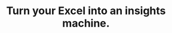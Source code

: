 ---
aliases: 
  - /solutions/share-spreadsheets-and-presentations-online/
  - /solutions/compatibility-with-excel-and-powerpoint/
  - /solutions/track-changes-from-an-excel-file/
  - /solutions/collaborative-decision-making-software/
  - /solutions/spreadsheet-collaboration-software/
  - /solutions/collaboration/
  - /solutions/multidimensional-olap-analysis-online/
  - /product-tour/
  - /solutions/
  - /features/
  - /why-visyond/
title: Turn your Excel into an insights machine.
metaTags: >-
  <meta property="og:title" content="Turn your Excel into an insights machine for scenario planning, what-if and risk analysis, interactive reporting, predictive dashboards.">
  <meta property="og:type" content="website">
  <meta property="og:image" content="https://visyond.com/img/thumbnails/Thumbnail - Homepage 2022.png">
  <meta property="og:description" content="Visualize templates and models as predictive dashboards and financial statements, and empower teams to self-serve on what-if and risk analyses while protecting sensitive data in a platform that delivers true Excel-like experience.">
  <meta property="og:url" content="https://visyond.com">
  <meta name="description" content="Visualize templates and models as predictive dashboards and financial statements, and empower teams to self-serve on what-if and risk analyses while protecting sensitive data in a platform that delivers true Excel-like experience.">
topTitle: >-
  Turn your Excel into an insights machine for
  </br>
  <span id="js-dynamicTitle">scenario planning</span>
topDescription: >-
  Visualize templates and models as predictive dashboards and financial statements, and empower teams to self-serve on what-if and risk analyses while protecting sensitive data in a platform that delivers true Excel-like experience.
useCasesHeader: >-
         How can Visyond help you and your team?
useCaseSection:
  - useCaseSectionContent:
      - useCaseTitle: Planning and Forecasting
        useCaseImage: /img/icons/use-cases/commmunicate-insights.png
        isVisible: true
        useCaseDescription: >-
          Scenario planning, budgeting and variance analysis have never been easier and more organized.
        useCaseURL: 

      - useCaseTitle: Investment calculators
        useCaseImage: /img/icons/use-cases/calculators.png
        isVisible: true
        useCaseDescription: >-
          Visualize ROI and other decision metrics from your model and visually test scenarios on predictive 'what-if' dashboards.
        useCaseURL: /solutions/what-if-analysis/   

      - useCaseTitle: Gathering data from portfolio companies
        useCaseImage: /img/icons/use-cases/budget-vs-actual.png
        isVisible: true
        useCaseDescription: >-
          Consolidate data points and assumptions from different sources into the central predictive model.

      - useCaseTitle: Sharing insights on investment strategy
        useCaseImage: /img/icons/use-cases/calculators.png
        isVisible: true
        useCaseDescription: >-
          Bring interactive reporting to the next level, and empower stakeholders to self-serve on insights and focus on what's important.
        useCaseURL: /solutions/what-if-analysis/   

      - useCaseTitle: Investment & valuation analysis
        useCaseImage: /img/icons/use-cases/budget-vs-actual.png
        isVisible: true
        useCaseDescription: >-
          Find top profitability drivers, explore sensitivities, run simulations and manage risks and uncertainty. With just a few clicks.           

      - useCaseTitle: Revenue optimization and cost reduction
        useCaseImage: /img/icons/use-cases/budget-vs-actual.png
        isVisible: true
        useCaseDescription: >-
          Easily identify what drivers revenues, costs and other decision metrics, and find opportunities for optimizations. 

    useCaseSectionTitle: >-
          Finance & Investment




  - useCaseSectionContent:
      - useCaseTitle:  Sales & growth forecasting
        useCaseImage: /img/icons/use-cases/commmunicate-insights.png
        isVisible: true
        useCaseDescription: >-
          Simplify forecasting and empower stakeholders to self-serve on scenarios and what-if questions.Track assumptions from different sources and collect data into the central model.
        useCaseURL: /solutions/what-if-analysis/  

      - useCaseTitle: Pricing & negotiation calculators
        useCaseImage: /img/icons/use-cases/calculators.png
        isVisible: true
        useCaseDescription: >-
          Demonstrate the value of your offering to the clients, and provide your leads with personalized and interactive forecasts.
        useCaseURL: /solutions/what-if-analysis/   

      - useCaseTitle: Marketing campaign planning
        useCaseImage: /img/icons/use-cases/budget-vs-actual.png
        isVisible: true
        useCaseDescription: >-
          Plan marketing campaigns and their impact on costs, revenues and other decision metrics. Visually compare scenarios and simplify plan vs. actuals workflow.

      - useCaseTitle: KPI and performance presentations
        useCaseImage: /img/icons/use-cases/budget-vs-actual.png
        isVisible: true
        useCaseDescription: >-
          Securely share insightful presentations with your team, clients and other stakeholders, exposing only the information and KPIs they need to see.      

      - useCaseTitle: Revenue optimization and cost reduction
        useCaseImage: /img/icons/use-cases/budget-vs-actual.png
        isVisible: true
        useCaseDescription: >-
          Easily identify what drivers revenues, costs and other decision metrics, and find opportunities for optimizations.   

    useCaseSectionTitle: >-
          Marketing & Sales




  - useCaseSectionContent:
      - useCaseTitle: Business cases development
        useCaseImage: /img/icons/use-cases/calculators.png
        isVisible: true
        useCaseDescription: >-
          Speed-up business case development while reducing the risk of errors, and empower your team and clients to provide data points and assumptions.
        useCaseURL: /solutions/what-if-analysis/   

      - useCaseTitle: Investments and risks analysis
        useCaseImage: /img/icons/use-cases/budget-vs-actual.png
        isVisible: true
        useCaseDescription: >-
          Automate what-if analysis, identify risks with Monte Carlo simulations, and do in minutes what takes others hours to achieve.

      - useCaseTitle: Insightful visualizations for clients
        useCaseImage: /img/icons/use-cases/calculators.png
        isVisible: true
        useCaseDescription: >-
          Present your analytical insights, boosted by automation, and allow stakeholders to safely interact with the central model in a way you didn’t know was possible.  
        useCaseURL: /solutions/what-if-analysis/

      - useCaseTitle: Scenario planning and forecasting
        useCaseImage: /img/icons/use-cases/calculators.png
        isVisible: true
        useCaseDescription: >-
          Scenario planning, budgeting and variance analysis have never been easier and more organized.
        useCaseURL: /solutions/what-if-analysis/

      - useCaseTitle: Stress-testing assumptions and scenarios
        useCaseImage: /img/icons/use-cases/calculators.png
        isVisible: true
        useCaseDescription: >-
          Gather assumptions from different sources and stakeholders, and stress-test scenarios with your clients in a visual way, empowering them to self-serve on what-if questions.
        useCaseURL: /solutions/what-if-analysis/ 

      - useCaseTitle: Creating Waterfall charts
        useCaseImage: /img/icons/use-cases/calculators.png
        isVisible: true
        useCaseDescription: >-
          Easily create and securely share Waterfall charts (and many others) that are connected to the central model, its assumptions and analyses.
        useCaseURL: /solutions/what-if-analysis/

      - useCaseTitle: Protecting your models and IP
        useCaseImage: /img/icons/use-cases/calculators.png
        isVisible: true
        useCaseDescription: >-
          Conceal your model’s proprietary logic, protect intellectual property or other sensitive information and shield stakeholders from information overload by sharing only its sub-parts or visualizations with certain people.
        useCaseURL: /solutions/what-if-analysis/

      - useCaseTitle: Generate financial statements
        useCaseImage: /img/icons/use-cases/calculators.png
        isVisible: true
        useCaseDescription: >-
          Quickly transform your operational financial models into scenario-driven pro-forma financial statements: Balance Sheets, Income and Cash Flow Statements.
        useCaseURL: /solutions/what-if-analysis/

    useCaseSectionTitle: >-
          Management Consulting





  - useCaseSectionContent:
      - useCaseTitle: Generate financial statements
        useCaseImage: /img/icons/use-cases/calculators.png
        isVisible: true
        useCaseDescription: >-
          Quickly transform your operational financial models into scenario-driven pro-forma financial statements: Balance Sheets, Income and Cash Flow Statements.
        useCaseURL: /solutions/what-if-analysis/  

      - useCaseTitle: Scenario planning and forecasting
        useCaseImage: /img/icons/use-cases/budget-vs-actual.png
        isVisible: true
        useCaseDescription: >-
          Scenario planning, budget vs. actuals and tracking goals have never been easier and more organized.
          
      - useCaseTitle: Presentations for investors
        useCaseImage: /img/icons/use-cases/budget-vs-actual.png
        isVisible: true
        useCaseDescription: >-
          Create impactful interactive presentations for your team and investors to visualize forecasts, track goals and performance, and test scenarios in a way you didn’t know was possible.

      - useCaseTitle: Revenue optimization and cost reduction
        useCaseImage: /img/icons/use-cases/budget-vs-actual.png
        isVisible: true
        useCaseDescription: >-
          Easily identify what drivers revenues, costs and other decision metrics, and find opportunities for optimizations.

      - useCaseTitle: CFO-powers
        useCaseImage: /img/icons/use-cases/budget-vs-actual.png
        isVisible: true
        useCaseDescription: >-
          Be your own fractional CFO or augment their powers with automated tools designed to help teams to make better decisions, faster.

    useCaseSectionTitle: >-
          Startups




  - useCaseSectionContent:
      - useCaseTitle: Audit models and reduce errors
        useCaseImage: /img/icons/use-cases/calculators.png
        isVisible: true
        useCaseDescription: >-
          Get insights on your model’s structure, scenarios and assumptions. Identify root causes of errors, data anomalies, and logical inconsistencies. 
        useCaseURL: /solutions/what-if-analysis/   

      - useCaseTitle: What-if and risk analysis
        useCaseImage: /img/icons/use-cases/budget-vs-actual.png
        isVisible: true
        useCaseDescription: >-
          Automate what-if analysis, identify risks with Monte Carlo simulations, and do in minutes what takes others hours to achieve.   
          
      - useCaseTitle: Scenario modeling
        useCaseImage: /img/icons/use-cases/calculators.png
        isVisible: true
        useCaseDescription: >-
          Simply scenario modeling and data gathering workflows, empowering others to safely contribute assumptions without the risk of corrupting the model or exposing sensitive information.
        useCaseURL: /solutions/what-if-analysis/             

      - useCaseTitle: Creating charts
        useCaseImage: /img/icons/use-cases/calculators.png
        isVisible: true
        useCaseDescription: >-
          Easily create and securely share always up-to-date charts that are connected to the central model, its assumptions and analyses.
        useCaseURL: /solutions/what-if-analysis/   

      - useCaseTitle: Pro-forma financial statements
        useCaseImage: /img/icons/use-cases/calculators.png
        isVisible: true
        useCaseDescription: >-
          Quickly transform your operational financial models into scenario-driven pro-forma financial statements: Balance Sheets, Income and Cash Flow Statements.
        useCaseURL: /solutions/what-if-analysis/   

      - useCaseTitle: Distribute and share models
        useCaseImage: /img/icons/use-cases/calculators.png
        isVisible: true
        useCaseDescription: >-
          Conceal your model’s proprietary logic, protect intellectual property or other sensitive information and shield stakeholders from information overload by sharing only its sub-parts or visualizations with certain people.
        useCaseURL: /solutions/what-if-analysis/   

    useCaseSectionTitle: >-
          Excel Modeling




StepsHeader: >-
      3 simple steps to save countless hours
StepsSubtitle: >-
      No installations. Easy-to-use. Value from day one.
StepsBlock:
  - descr: >-
      Import your spreadsheet or create one in Visyond, turning it into a collaborative platform for predictive dashboards and self-service analysis.</br></br>
      Complement your existing toolkit (Excel add-ins, BI-tools) for quick and agile business case development, and build a solid foundation for decision making.
    benefitsList:
      - text: >-
          No need to install anything. Visyond works in the browser, on any operating system.
      - text: >-
           Fully utilize your Excel modeling experience - Visyond uses the same formulas and syntax.
      - text: >-
           Improve your workflows by reducing errors, controlling access, and tracking changes and scenarios.       
    infoVideo: /video/3 steps/Step 1 - Connect Your Spreadsheet.mp4
    infoVideoPoster: /video/3 steps/Step 1 - Connect Your Spreadsheet.jpg
    image: /img/home/step1.png
    title: 'Import your spreadsheet'
    titlePrefix: '1'
  - descr: >-
      Get ready-to-present What-if analysis reports with a few clicks. It’s that simple.</br></br>
      Deliver reliable insights and reduce the risk of errors.
    benefitsList:
      - text: >-    
          You don’t need to move data across many tools - analyses are in the cloud together with the model, its scenarios and dashboards.
      - text: >-
          Both novices and experts can easily analyze data, and build powerful workflows that are difficult and expensive to set up otherwise.
      - text: >-
          No-code and no need for maintenance if the spreadsheet changes.
    infoVideo: /video/3 steps/Step 2 - Analyze with a Few Clicks.mp4
    infoVideoPoster: /video/3 steps/Step 2 - Analyze with a Few Clicks.jpg      
    image: /img/home/step2.png  
    title: 'Understand how changes impact forecasts'
    titlePrefix: '2'   
  - descr: >-
      Create interactive ‘what-if’ dashboards to visualize scenarios and forecasts, powered by your model’s calculations, without exposing the intricacies of the spreadsheet.
    benefitsList:
      - text: >-
          Viewers playing with the numbers on the dashboard can’t break the spreadsheet (or even see it, if you so wish).
      - text: >-
          Each stakeholder has a unique view depending on which worksheets and dashboards they are allowed to see.
      - text: >-
          Dashboards are secure and always up-to-date visualization layers on top of your spreadsheet, which acts as a calculation engine in the cloud (a single source of truth).             
    infoVideo: /video/3 steps/Step 3 - Share Insights via Dashboards.mp4
    infoVideoPoster: /video/Step 3 - Share Insights via Dashboards.jpg    
    image: /img/home/step4.png
    title: 'Share insights via predictive dashboards'
    titlePrefix: '3'  



FeaturesHeader: 'Be prepared for any scenario and what-if question'
infoBlockFirst:
  - benefitsList:
      - text: >-
          Answer ‘what-if’ questions with Scenario Analysis.
      - text: >-
          Visualize the cells that change between scenarios with Scenario Waterfall Analysis.
      - text: >-
          Track assumptions and scenarios from your collaborators, and always know where the numbers are coming from.
      - text: >-
          Empower collaborators to test scenarios independently via interactive dashboards, shielding them from information overload.
    descr: >-
      Analyze scenarios, create forecasts, compare Budget vs Actual and turn scenario planning into a truly collaborative experience.
    infoVideo: '/video/Create, Compare and Analyze Scenarios On-the-fly - Visyond.mp4'
    infoVideoPoster: '/video/Create, Compare and Analyze Scenarios On-the-fly - Visyond.jpg'
    title: 'Scenario Planning and Forecasting'
    demoLink: 'https://visyond.com/project/f884b9bd-2d01-4baf-b1cb-f8a037ab5c28'
  - benefitsList:
      - text: Visualize the impact of important cells with Tornado Analysis.
      - text: Learn what really drives your decision metrics and see how sensitive your model is to changes with Sensitivity Analysis.   
      - text: Analyze risks with Monte Carlo simulations.
      - text: >-
          Get presentation-ready analysis charts and securely share them with collaborators.
      - text: >-
          Extend your collaborators’ analyses without anyone losing or corrupting data.
    descr: >-
      Analyze important decision metrics, and empower teams to self-serve and collaborate on analyses. All this - in a single platform that connects spreadsheets, analyses and dashboards.
    infoVideo: /video/Visualize the Impact of Important Business Drivers - Visyond.mp4
    infoVideoPoster: /video/Visualize the Impact of Important Business Drivers - Visyond.jpg
    title: What-if Analysis and Monte Carlo Simulations
  - benefitsList:
      - text: >-
          Creating a dashboard is easy. Add output cells with decision metrics from your spreadsheet, select input cells, style them as sliders or dropdowns, throw in some charts, and your dashboard is ready to go!
      - text: >-
          Your spreadsheet is safe. Changing data on the dashboard does not change the spreadsheet.
      - text: >-
          Control access. Share only specific dashboards and scenarios with specific collaborators.
    descr: >-
      Link your spreadsheet models to interactive online dashboards, and securely share them online. Empower your team or clients to visualize forecasts and scenarios without the risk of breaking the spreadsheet.
    infoVideo: /video/Share Insights with Spreadsheet-driven Dashboards - Visyond.mp4
    infoVideoPoster: /video/Share Insights with Spreadsheet-driven Dashboards - Visyond.jpg
    title: Predictive ‘What-if’ Dashboards     
visForHeader: 'Visyond Is for Everyone Who Makes Decisions Based on Spreadsheets'
functionTitle: Functions
caseTitle: Use Cases
industryTitle: Industries
functionList:
  - image: /img/home/visForColumn1/function2.png
    text: Analysts and Modelers
  - image: /img/home/visForColumn1/function1.png
    text: CxOs & Decision Makers
  - image: /img/home/visForColumn1/function3.png
    text: Sales & Communication
  - image: /img/home/visForColumn1/function4.png
    text: Consultants
caseList:
  - image: /img/home/visForColumn2/case1.png
    text: Risk Analysis & Simulations
  - image: /img/home/visForColumn2/case2.png
    text: Planning & Modelling
  - image: /img/home/visForColumn2/case3.png
    text: Budgeting & Forecasting
  - image: /img/home/visForColumn2/case4.png
    text: Financial Reporting
  - image: /img/home/visForColumn2/case5.png
    text: Investment Analysis
  - image: /img/home/visForColumn2/case6.png
    text: Scenario Analysis
industryList:
  - image: /img/home/visForColumn3/industry1.png
    text: Banking
  - image: /img/home/visForColumn3/industry5.png
    text: Management Consulting
  - image: /img/home/visForColumn3/industry2.png
    text: Financial Services
  - image: /img/home/visForColumn3/industry6.png
    text: Telecommunication
  - image: /img/home/visForColumn3/industry3.png
    text: Real Estate
  - image: /img/home/visForColumn3/industry4.png
    text: Insurance     
AddinCloudHeader: 'Work the Way You Like'
summary:
  - content: >-
      Get the Excel add-in if you want to use macros, other add-ins and cutting-edge Excel features, or to work with very large spreadsheets.
    title: Excel Add-in
    image: /img/home/excelAddinIcon.png
    buttonText: Get Add-in
    buttonLink: https://appsource.microsoft.com/en-us/product/office/WA200002940
  - content: >-
      Sign up for the cloud platform if you want advanced collaboration on spreadsheets, scenarios, analyses and interactive dashboards with secure, role- and object-based access control. 
    title: Cloud Platform
    image: /img/home/cloudPlatformIcon.png
    buttonText: Get Started
    buttonLink: /accounts/signup/
DemoStripTitle: Try it live before you sign up
DemoStripTitleButton: See the Interactive Demo
DemoStripTitleLink: https://visyond.com/project/125105b6-a269-4dd1-9145-5e4eea10276d
---